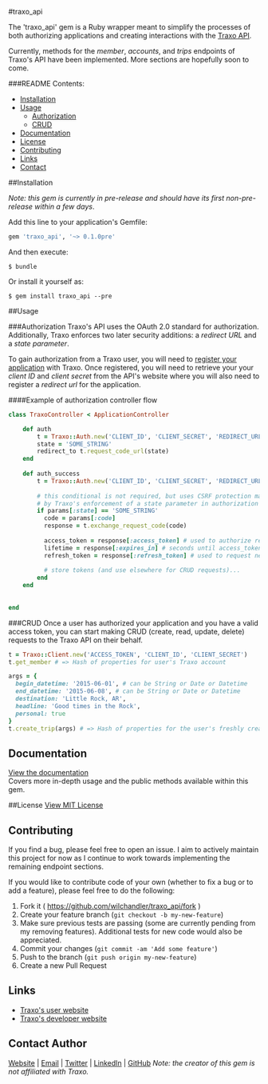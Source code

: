 #traxo_api

The 'traxo_api' gem is a Ruby wrapper meant to simplify the processes of both authorizing applications and creating interactions with the [Traxo API](https://developer.traxo.com).  

Currently, methods for the _member_, _accounts_, and _trips_ endpoints of Traxo's API have been implemented. More sections are hopefully soon to come.

###README Contents:  
- [Installation](#toc-installation)  
- [Usage](#toc-usage)  
  - [Authorization](#toc-auth)  
  - [CRUD](#toc-crud)  
- [Documentation](#toc-docs)
- [License](#toc-license)
- [Contributing](#toc-contributing)
- [Links](#toc-links)
- [Contact](#toc-contact)

<a name="toc-installation"></a>
##Installation

_Note: this gem is currently in pre-release and should have its first non-pre-release within a few days_.

Add this line to your application's Gemfile:

```ruby
gem 'traxo_api', '~> 0.1.0pre'
```

And then execute:

    $ bundle

Or install it yourself as:

    $ gem install traxo_api --pre

<a name="toc-usage"></a>
##Usage

<a name="toc-auth"></a>
###Authorization
Traxo's API uses the OAuth 2.0 standard for authorization. Additionally, Traxo enforces two later security additions: a _redirect URL_ and a _state parameter_.

To gain authorization from a Traxo user, you will need to [register your application](https://developer.traxo.com/signup) with Traxo.  Once registered, you will need to retrieve your your _client ID_ and _client secret_ from the API's website where you will also need to register a _redirect url_ for the application.

####Example of authorization controller flow
```ruby
class TraxoController < ApplicationController

	def auth
	    t = Traxo::Auth.new('CLIENT_ID', 'CLIENT_SECRET', 'REDIRECT_URL')
	    state = 'SOME_STRING'
	    redirect_to t.request_code_url(state)
	end
	
	def auth_success
	    t = Traxo::Auth.new('CLIENT_ID', 'CLIENT_SECRET', 'REDIRECT_URL')
	    
	    # this conditional is not required, but uses CSRF protection made possible 
	    # by Traxo's enforcement of a state parameter in authorization requests
	    if params[:state] == 'SOME_STRING'
	      code = params[:code]
	      response = t.exchange_request_code(code)
	    
	      access_token = response[:access_token] # used to authorize requests
	      lifetime = response[:expires_in] # seconds until access_token expires
	      refresh_token = response[:refresh_token] # used to request new tokens
	      
	      # store tokens (and use elsewhere for CRUD requests)...
	    end
	end
	
	
end

```

<a name="toc-crud"></a>
###CRUD
Once a user has authorized your application and you have a valid access token, you can start making CRUD (create, read, update, delete) requests to the Traxo API on their behalf.

```ruby
t = Traxo::Client.new('ACCESS_TOKEN', 'CLIENT_ID', 'CLIENT_SECRET')
t.get_member # => Hash of properties for user's Traxo account

args = {
  begin_datetime: '2015-06-01', # can be String or Date or Datetime
  end_datetime: '2015-06-08', # can be String or Date or Datetime
  destination: 'Little Rock, AR',
  headline: 'Good times in the Rock',
  personal: true
}
t.create_trip(args) # => Hash of properties for the user's freshly created trip
```

<a name="toc-docs"></a>
## Documentation
[View the documentation](https://github.com/wilchandler/traxo_api/wiki)  
Covers more in-depth usage and the public methods available within this gem.

<a name="toc-license"></a>
##License
[View MIT License](LICENSE.txt)

<a name="toc-contributing"></a>
## Contributing

If you find a bug, please feel free to open an issue. I aim to actively maintain this project for now as I continue to work towards implementing the remaining endpoint sections.

If you would like to contribute code of your own (whether to fix a bug or to add a feature), please feel free to do the following:

1. Fork it ( https://github.com/wilchandler/traxo_api/fork )
2. Create your feature branch (`git checkout -b my-new-feature`)
3. Make sure previous tests are passing (some are currently pending from my removing features). Additional tests for new code would also be appreciated.
3. Commit your changes (`git commit -am 'Add some feature'`)
4. Push to the branch (`git push origin my-new-feature`)
5. Create a new Pull Request

<a name="toc-links"></a>
## Links
* [Traxo's user website](https://www.traxo.com/)  
* [Traxo's developer website](https://developer.traxo.com/)  

<a name="toc-contact"></a>
## Contact Author
[Website](http://www.wilchandler.me) | [Email](mailto:wilchandler2@gmail.com) | [Twitter](https://twitter.com/wil_chandler) | [LinkedIn](http://www.linkedin.com/in/wilchandler) | [GitHub](https://github.com/wilchandler)
_Note: the creator of this gem is not affiliated with Traxo._
